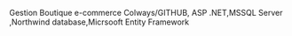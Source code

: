 Gestion Boutique e-commerce Colways/GITHUB, ASP .NET,MSSQL Server ,Northwind database,Micrsooft Entity Framework 
